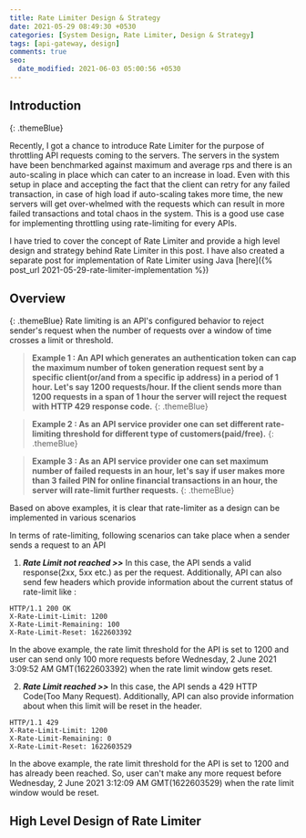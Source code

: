 ```yaml
---
title: Rate Limiter Design & Strategy
date: 2021-05-29 08:49:30 +0530
categories: [System Design, Rate Limiter, Design & Strategy]
tags: [api-gateway, design]
comments: true
seo:
  date_modified: 2021-06-03 05:00:56 +0530
---
```


## Introduction
{: .themeBlue}

Recently, I got a chance to introduce Rate Limiter for the purpose of throttling API requests coming to the servers. The servers in the system have been benchmarked against maximum and average rps and there is an auto-scaling in place which can cater to an increase in load. Even with this setup in place and accepting the fact that the client can retry for any failed transaction, in case of high load if auto-scaling takes more time, the new servers will get over-whelmed with the requests which can result in more failed transactions and total chaos in the system. This is a good use case for implementing throttling using rate-limiting for every APIs.

I have tried to cover the concept of Rate Limiter and provide a high level design and strategy behind Rate Limiter in this post. I have also created a separate post for implementation of Rate Limiter using Java [here]({% post_url 2021-05-29-rate-limiter-implementation %})

## Overview
{: .themeBlue}
Rate limiting is an API's configured behavior to reject sender's request when the number of requests over a window of time crosses a limit or threshold.

> **Example 1 : An API which generates an authentication token can cap the maximum number of token generation request sent by a specific client(or/and from a specific ip address) in a period of 1 hour. Let's say 1200 requests/hour. If the client sends more than 1200 requests in a span of 1 hour the server will reject the request with  HTTP 429 response code.**
{: .themeBlue}

> **Example 2 : As an API service provider one can set different rate-limiting threshold for different type of customers(paid/free).**
{: .themeBlue}

> **Example 3 : As an API service provider one can set maximum number of failed requests in an hour, let's say if user makes more than 3 failed PIN for online financial transactions in an hour, the server will rate-limit further requests.**
{: .themeBlue}

Based on above examples, it is clear that rate-limiter as a design can be implemented in various scenarios

In terms of rate-limiting, following scenarios can take place when a sender sends a request to an API
1. _**Rate Limit not reached >>**_  In this case, the API sends a valid response(2xx, 5xx etc.) as per the request. Additionally, API can also send few headers which provide information about the current status of rate-limit like :

```
HTTP/1.1 200 OK
X-Rate-Limit-Limit: 1200
X-Rate-Limit-Remaining: 100
X-Rate-Limit-Reset: 1622603392
```

In the above example, the rate limit threshold for the API is set to 1200 and user can send only 100 more requests before Wednesday, 2 June 2021 3:09:52 AM GMT(1622603392) when the rate limit window gets reset.

2. _**Rate Limit reached >>**_ In this case, the API sends a 429 HTTP Code(Too Many Request). Additionally, API can also provide information about when this limit will be reset in the header.

```
HTTP/1.1 429
X-Rate-Limit-Limit: 1200
X-Rate-Limit-Remaining: 0
X-Rate-Limit-Reset: 1622603529
```

In the above example, the rate limit threshold for the API is set to 1200 and has already been reached. So, user can't make any more request before Wednesday, 2 June 2021 3:12:09 AM GMT(1622603529) when the rate limit window would be reset.

## High Level Design of Rate Limiter
